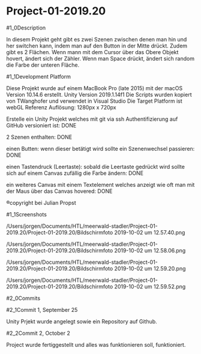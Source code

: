 # Project-01-2019.20

#1_0Description

In diesem Projekt geht gibt es zwei Szenen zwischen denen man hin und her switchen kann, indem man auf den Button in der Mitte drückt.
Zudem gibt es 2 Flächen. Wenn mann mit dem Cursor über das Obere Objekt hovert, ändert sich der Zähler.
Wenn man Space drückt, ändert sich random die Farbe der unteren Fläche. 

#1_1Development Platform

Diese Projekt wurde auf einem MacBook Pro (late 2015) mit der macOS Version 10.14.6 erstellt. 
Unity Version 2019.1.14f1
Die Scripts wurden kopiert von TWanghofer und verwendet in Visual Studio
Die Target Platform ist webGL
Referenz Auflösung: 1280px x 720px

Erstelle ein Unity Projekt welches mit git via ssh Authentifizierung auf GitHub versioniert ist: DONE

2 Szenen enthalten: DONE

einen Butten: wenn dieser betätigt wird sollte ein Szenenwechsel passieren: DONE

einen Tastendruck (Leertaste): sobald die Leertaste gedrückt wird sollte sich auf einem Canvas zufällig die Farbe ändern: DONE

ein weiteres Canvas mit einem Textelement welches anzeigt wie oft man mit der Maus über das Canvas hovered: DONE


®copyright bei Julian Propst

#1_1Screenshots

/Users/jorgen/Documents/HTL/meerwald-stadler/Project-01-2019.20/Project-01-2019.20/Bildschirmfoto 2019-10-02 um 12.57.40.png

/Users/jorgen/Documents/HTL/meerwald-stadler/Project-01-2019.20/Project-01-2019.20/Bildschirmfoto 2019-10-02 um 12.58.06.png

/Users/jorgen/Documents/HTL/meerwald-stadler/Project-01-2019.20/Project-01-2019.20/Bildschirmfoto 2019-10-02 um 12.59.20.png

/Users/jorgen/Documents/HTL/meerwald-stadler/Project-01-2019.20/Project-01-2019.20/Bildschirmfoto 2019-10-02 um 12.59.52.png


#2_0Commits

#2_1Commit 1, September 25

Unity Prjekt wurde angelegt sowie ein Repository auf Github.

#2_2Commit 2, October 2

Project wurde fertiggestellt und alles was funktionieren soll, funktioniert.